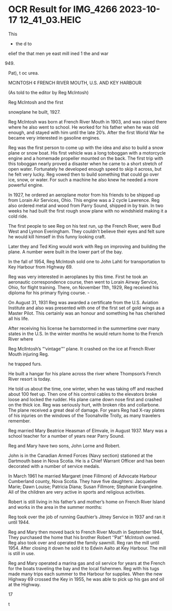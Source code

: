 # OCR Result for IMG_4266 2023-10-17 12_41_03.HEIC

This
- the
d to

elief
the
that
men
ye
east
mill
ined
1 the
and
war

949.
Pat),
t oc
urea.

MCINTOSH ¢ FRENCH RIVER MOUTH, U.S.
AND KEY HARBOUR

(As told to the
editor by
Reg McIntosh)

Reg McIntosh
and the first

snowplane he
built, 1927.

Reg McIntosh was born at French River Mouth in 1903,
and was raised there where he also went to school. He
worked for his father when he was old enough, and stayed
with him until the late 20’s. After the first World War he
became very interested in gasoline engines.

Reg was the first person to come up with the idea and
also to build a snow plane or snow boat. His first vehicle
was a long toboggan with a motorcycle engine and a
homemade propeller mounted on the back. The first trip
with this toboggan nearly proved a disaster when he came
to a short stretch of open water. Fortunately he developed
enough speed to skip it across, but he felt very lucky. Reg
vowed then to build something that could go over ice, snow,
or water. For such a machine he also knew he needed a more
powerful engine.

In 1927, he ordered an aeroplane motor from his friends
to be shipped up from Lorain Air Services, Ohio. This
engine was a 2 cycle Lawrence. Reg also ordered metal and
wood from Parry Sound, shipped in by train. In two weeks
he had built the first rough snow plane with no windshield
making it a cold ride.

The first people to see Reg on his test run, up the French
River, were Bud West and Lymon Everingham. They
couldn’t believe their eyes and felt sure he would kill himself
in this funny looking craft.

Later they and Ted King would work with Reg on
improving and building the plane. A number were built in
the lower part of the bay.

In the fall of 1954, Reg McIntosh sold one to John Lahti
for transportation to Key Harbour from Highway 69.

Reg was very interested in aeroplanes by this time. First
he took an aeronautic correspondence course, then went to
Lorain Airway Service, Ohio, for flight training. There, on
November 11th, 1929, Reg received his diploma for his
primary flying course. -

On August 31, 1931 Reg was awarded a certificate from
the U.S. Aviation Institute and also was presented with one
of the first set of gold wings as a Master Pilot. This certainly
was an honour and something he has cherished all his life.

After receiving his license he barnstormed in the
summertime over many states in the U.S. In the winter
months he would return home to the French River where

Reg MclIntosh’s “‘vintage’”’ plane. It crashed on the ice at
French River Mouth injuring Reg.

he trapped furs.

He built a hangar for his plane across the river where
Thompson’s French River resort is today.

He told us about the time, one winter, when he was taking
off and reached about 100 feet up. Then one of his control
cables to the elevators broke loose and locked the rudder.
His plane came down nose first and crashed on the thick
ice. Reg was seriously hurt, with broken ribs and collarbone.
The plane received a great deal of damage. For years Reg
had X-ray plates of his injuries on the windows of the
Toonahville Trolly, as many travelers remember.

Reg married Mary Beatrice Heasman of Elmvale, in
August 1937. Mary was a school teacher for a number of
years near Parry Sound.

Reg and Mary have two sons, John Lorne and Robert.

John is in the Canadian Armed Forces (Navy section)
stationed at the Dartmouth base in Nova Scotia. He is a
Chief Warrant Officer and has been decorated with a
number of service medals.

In March 1961 he married Margaret (mee Fillmore) of
Advocate Harbour Cumberland county, Nova Scotia. They
have five daughters: Jacqueline Marie; Dawn Louise;
Patricia Diana; Susan Fillmore; Stephanie Evangeline. All
of the children are very active in sports and religious
activities.

Robert is still living in his father’s and mother’s home on
French River Island and works in the area in the summer
months:

Reg took over the job of running Gauthier’s Jitney Service
in 1937 and ran it until 1944.

Reg and Mary then moved back to French River Mouth
in September 1944, They purchased the home that his
brother Robert ‘‘Pat’’ McIntosh owned. Reg also took over
and operated the family sawmill. Reg ran the mill until 1954.
After closing it down he sold it to Edwin Aalto at Key
Harbour. The mill is still in use.

Reg and Mary operated a marina gas and oil service for
years at the French for the boats traveling the bay and the
local fishermen. Reg with his tugs made many trips each
summer to the Harbour for supplies. When the new
Highway 69 crossed the Key in 1955, he was able to pick
up his gas and oil at the Highway.

17

t
